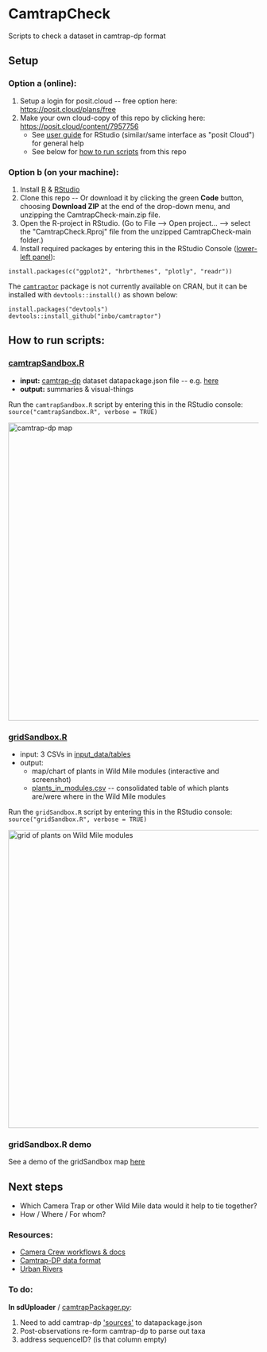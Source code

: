 # CamtrapCheck
Scripts to check a dataset in camtrap-dp format

## Setup
### Option a (online):
1. Setup a login for posit.cloud -- free option here: https://posit.cloud/plans/free
2. Make your own cloud-copy of this repo by clicking here: https://posit.cloud/content/7957756
    - See [user guide](https://docs.posit.co/ide/user/ide/guide/ui/ui-panes.html) for RStudio (similar/same interface as "posit Cloud") for general help
    - See below for [how to run scripts](https://github.com/magpiedin/CamtrapCheck/blob/main/README.md#how-to-run-scripts) from this repo

### Option b (on your machine):
1. Install [R](https://cloud.r-project.org/) & [RStudio](https://posit.co/download/rstudio-desktop/)
2. Clone this repo -- Or download it by clicking the green **Code** button, choosing **Download ZIP** at the end of the drop-down menu, and unzipping the CamtrapCheck-main.zip file.
3. Open the R-project in RStudio. (Go to File --> Open project... --> select the "CamtrapCheck.Rproj" file from the unzipped CamtrapCheck-main folder.)
4. Install required packages by entering this in the RStudio Console ([lower-left panel](https://docs.posit.co/ide/user/ide/guide/ui/ui-panes.html)):
```
install.packages(c("ggplot2", "hrbrthemes", "plotly", "readr"))
```

The [`camtraptor`](https://github.com/inbo/camtraptor/) package is not currently available on CRAN, but it can be installed with `devtools::install()` as shown below:
```
install.packages("devtools")
devtools::install_github("inbo/camtraptor")
```

## How to run scripts:

### [camtrapSandbox.R](https://github.com/magpiedin/CamtrapCheck/blob/main/camtrapSandbox.R)
- **input:** [camtrap-dp](https://camtrap-dp.tdwg.org) dataset datapackage.json file -- e.g. [here](https://github.com/magpiedin/CamtrapCheck/blob/main/input_data/camtrap-dp-55a9f7ea-f07f-4e1c-84f5-32ef46604189/datapackage.json)
- **output:** summaries & visual-things

Run the `camtrapSandbox.R` script by entering this in the RStudio console: `source("camtrapSandbox.R", verbose = TRUE)`

<img width="600" alt="camtrap-dp map" src="https://github.com/magpiedin/CamtrapCheck/assets/8563362/ee82c730-b9bd-421e-8699-8f22ea272bb4">


### [gridSandbox.R](https://github.com/magpiedin/CamtrapCheck/blob/main/gridSandbox.R)
- input: 3 CSVs in [input_data/tables](https://github.com/magpiedin/CamtrapCheck/tree/main/input_data/tables)
- output: 
  - map/chart of plants in Wild Mile modules (interactive and screenshot)
  - [plants_in_modules.csv](https://github.com/magpiedin/CamtrapCheck/tree/main/output_data) -- consolidated table of which plants are/were where in the Wild Mile modules
  
Run the `gridSandbox.R` script by entering this in the RStudio console: `source("gridSandbox.R", verbose = TRUE)`

<img width="600" alt="grid of plants on Wild Mile modules" src="https://github.com/magpiedin/CamtrapCheck/assets/8563362/49410a9f-1e30-4da5-84cb-a59dbeed5ca7">


### gridSandbox.R demo
See a demo of the gridSandbox map [here](https://kate-webbink.shinyapps.io/sandbox_app/)

## Next steps
- Which Camera Trap or other Wild Mile data would it help to tie together?
- How / Where / For whom?

### Resources:
- [Camera Crew workflows & docs](https://drive.google.com/drive/u/1/folders/172Kd0gDSpqvSuUFRm-RDMCabYptwfP7T)
- [Camtrap-DP data format](https://camtrap-dp.tdwg.org)
- [Urban Rivers](https://www.urbanriv.org/)

### To do: 

**In sdUploader** / [camtrapPackager.py](https://github.com/nkwsy/sdUploader/blob/wildlife_cam/camtrapPackager.py):
1. Need to add camtrap-dp ['sources'](https://camtrap-dp.tdwg.org/metadata/#sources) to datapackage.json
2. Post-observations re-form camtrap-dp to parse out taxa
3. address sequenceID? (is that column empty)


